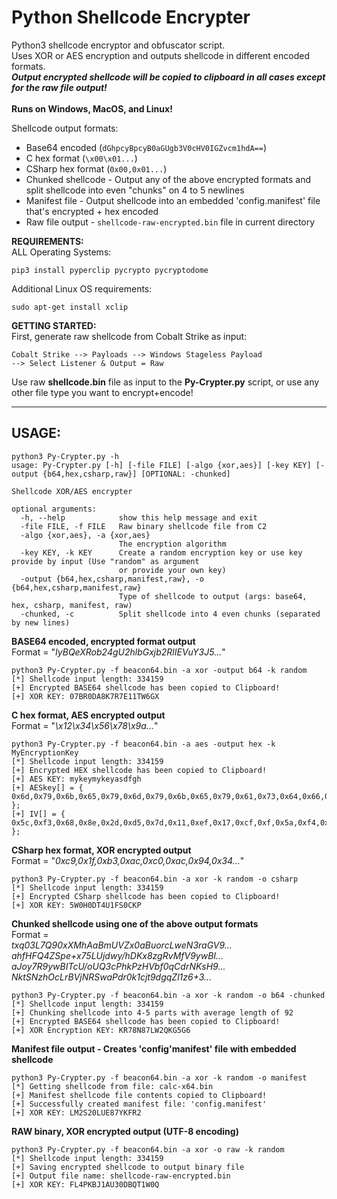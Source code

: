 # Python Shellcode Encrypter

Python3 shellcode encryptor and obfuscator script.<br />
Uses XOR or AES encryption and outputs shellcode in different encoded formats.<br />
**_Output encrypted shellcode will be copied to clipboard in all cases except for the raw file output!_**<br />
<br />
**Runs on Windows, MacOS, and Linux!**<br />

Shellcode output formats:
- Base64 encoded (`dGhpcyBpcyB0aGUgb3V0cHV0IGZvcm1hdA==`)
- C hex format (`\x00\x01...`)
- CSharp hex format (`0x00,0x01...`)
- Chunked shellcode - Output any of the above encrypted formats and split shellcode into even "chunks" on 4 to 5 newlines
- Manifest file - Output shellcode into an embedded 'config.manifest' file that's encrypted + hex encoded
- Raw file output - `shellcode-raw-encrypted.bin` file in current directory


**REQUIREMENTS:**<br />
ALL Operating Systems:
```
pip3 install pyperclip pycrypto pycryptodome
```
Additional Linux OS requirements:
```
sudo apt-get install xclip
```

**GETTING STARTED:**<br />
First, generate raw shellcode from Cobalt Strike as input:
```
Cobalt Strike --> Payloads --> Windows Stageless Payload 
--> Select Listener & Output = Raw
```
Use raw **shellcode.bin** file as input to the **Py-Crypter.py** script, or use any other file type you want to encrypt+encode!

--------------------------------------
## **USAGE:**
```
python3 Py-Crypter.py -h
usage: Py-Crypter.py [-h] [-file FILE] [-algo {xor,aes}] [-key KEY] [-output {b64,hex,csharp,raw}] [OPTIONAL: -chunked]

Shellcode XOR/AES encrypter

optional arguments:
  -h, --help            show this help message and exit
  -file FILE, -f FILE   Raw binary shellcode file from C2
  -algo {xor,aes}, -a {xor,aes}
                        The encryption algorithm
  -key KEY, -k KEY      Create a random encryption key or use key provide by input (Use "random" as argument
                        or provide your own key)
  -output {b64,hex,csharp,manifest,raw}, -o {b64,hex,csharp,manifest,raw}
                        Type of shellcode to output (args: base64, hex, csharp, manifest, raw)
  -chunked, -c          Split shellcode into 4 even chunks (separated by new lines)
```

**BASE64 encoded, encrypted format output**<br />
Format = "*IyBQeXRob24gU2hlbGxjb2RlIEVuY3J5...*"
```
python3 Py-Crypter.py -f beacon64.bin -a xor -output b64 -k random
[*] Shellcode input length: 334159
[+] Encrypted BASE64 shellcode has been copied to Clipboard!
[+] XOR KEY: 07BR0DA8K7R7E11TW6GX
```

**C hex format, AES encrypted output**<br />
Format = "*\x12\x34\x56\x78\x9a...*"
```
python3 Py-Crypter.py -f beacon64.bin -a aes -output hex -k MyEncryptionKey
[*] Shellcode input length: 334159
[+] Encrypted HEX shellcode has been copied to Clipboard!
[+] AES KEY: mykeymykeyasdfgh
[+] AESkey[] = { 0x6d,0x79,0x6b,0x65,0x79,0x6d,0x79,0x6b,0x65,0x79,0x61,0x73,0x64,0x66,0x67,0x68 };
[+] IV[] = { 0x5c,0xf3,0x68,0x8e,0x2d,0xd5,0x7d,0x11,0xef,0x17,0xcf,0xf,0x5a,0xf4,0xf,0xef };
```

**CSharp hex format, XOR encrypted output**<br />
Format = "*0xc9,0x1f,0xb3,0xac,0xc0,0xac,0x94,0x34...*"
```
python3 Py-Crypter.py -f beacon64.bin -a xor -k random -o csharp
[*] Shellcode input length: 334159
[+] Encrypted CSharp shellcode has been copied to Clipboard!
[+] XOR KEY: 5W0H0DT4U1FS0CKP
```

**Chunked shellcode using one of the above output formats**<br />
Format = <br />
*txq03L7Q90xXMhAaBmUVZx0aBuorcLweN3raGV9...*<br />
*ahfHFQ4ZSpe+x75LUjdwy/hDKx8zgRvMfV9ywBI...*<br />
*aJoy7R9ywBITcU/oUQ3cPhkPzHVbf0qCdrNKsH9...*<br />
*NktSNzhOcLrBVjNRSwaPdr0k1cjt9dgqZl1z6+3...*<br />
```
python3 Py-Crypter.py -f beacon64.bin -a xor -k random -o b64 -chunked
[*] Shellcode input length: 334159
[+] Chunking shellcode into 4-5 parts with average length of 92
[+] Encrypted BASE64 shellcode has been copied to Clipboard!
[+] XOR Encryption KEY: KR78N87LW2QKG5G6
```

**Manifest file output - Creates 'config'manifest' file with embedded shellcode**
```
python3 Py-Crypter.py -f beacon64.bin -a xor -k random -o manifest
[*] Getting shellcode from file: calc-x64.bin
[+] Manifest shellcode file contents copied to Clipboard!
[+] Successfully created manifest file: 'config.manifest'
[+] XOR KEY: LM2S20LUE87YKFR2
```

**RAW binary, XOR encrypted output (UTF-8 encoding)**
```
python3 Py-Crypter.py -f beacon64.bin -a xor -o raw -k random
[*] Shellcode input length: 334159
[+] Saving encrypted shellcode to output binary file
[+] Output file name: shellcode-raw-encrypted.bin
[+] XOR KEY: FL4PKBJ1AU30DBQT1W0Q
```
